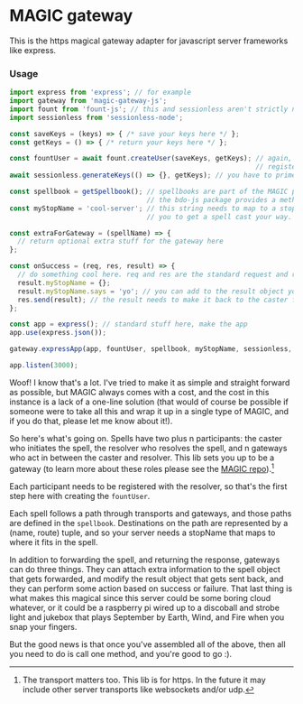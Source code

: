 # MAGIC gateway

This is the https magical gateway adapter for javascript server frameworks like express.

### Usage

```javascript
import express from 'express'; // for example
import gateway from 'magic-gateway-js';
import fount from 'fount-js'; // this and sessionless aren't strictly needed, but they are part of the same ecosystem
import sessionless from 'sessionless-node';

const saveKeys = (keys) => { /* save your keys here */ };
const getKeys = () => { /* return your keys here */ };

const fountUser = await fount.createUser(saveKeys, getKeys); // again, Fount isn't necessary, but you will need a user 
                                                             // registered with a MAGIC resolver
await sessionless.generateKeys(() => {}, getKeys); // you have to prime sessionless with how to getKeys.

const spellbook = getSpellbook(); // spellbooks are part of the MAGIC protocol, and you'll need one for your gateway.
                                  // the bdo-js package provides a method for this if you want to use BDO
const myStopName = 'cool-server'; // this string needs to map to a stopName in a spell in the spellbook for 
                                  // you to get a spell cast your way.

const extraForGateway = (spellName) => {
  // return optional extra stuff for the gateway here
};

const onSuccess = (req, res, result) => {
  // do something cool here. req and res are the standard request and response objects in the framework you're using
  result.myStopName = {};
  result.myStopName.says = 'yo'; // you can add to the result object you send back
  res.send(result); // the result needs to make it back to the caster for the spell to complete
};

const app = express(); // standard stuff here, make the app
app.use(express.json());

gateway.expressApp(app, fountUser, spellbook, myStopName, sessionless, extraForGateway, onSuccess);

app.listen(3000);
```

Woof!
I know that's a lot. 
I've tried to make it as simple and straight forward as possible, but MAGIC always comes with a cost, and the cost in this instance is a lack of a one-line solution (that would of course be possible if someone were to take all this and wrap it up in a single type of MAGIC, and if you do that, please let me know about it!).

So here's what's going on.
Spells have two plus n participants: the caster who initiates the spell, the resolver who resolves the spell, and n gateways who act in between the caster and resolver.
This lib sets you up to be a gateway (to learn more about these roles please see the [MAGIC repo][magic]).[^1]

Each participant needs to be registered with the resolver, so that's the first step here with creating the `fountUser`.

Each spell follows a path through transports and gateways, and those paths are defined in the `spellbook`. 
Destinations on the path are represented by a (name, route) tuple, and so your server needs a stopName that maps to where it fits in the spell.

In addition to forwarding the spell, and returning the response, gateways can do three things.
They can attach extra information to the spell object that gets forwarded, and modify the result object that gets sent back, and they can perform some action based on success or failure. 
That last thing is what makes this magical since this server could be some boring cloud whatever, or it could be a raspberry pi wired up to a discoball and strobe light and jukebox that plays September by Earth, Wind, and Fire when you snap your fingers.

But the good news is that once you've assembled all of the above, then all you need to do is call one method, and you're good to go :).


[magic]: https://www.github.com/planet-nine-app/magic
[^1]: The transport matters too. This lib is for https. In the future it may include other server transports like websockets and/or udp.
